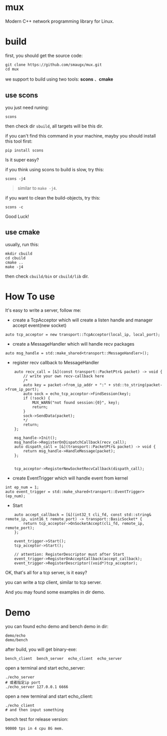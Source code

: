 # mux
Modern C++ network programming library for Linux.



# build

first, you should get the source code:

```
git clone https://github.com/smaugx/mux.git
cd mux
```

we support to build using two tools: **scons** 、**cmake**

## use scons

you just need runing:

```
scons
```

then check dir `sbuild`, all targets will be this dir.

if you can't find this command in your machine, mayby you should install this tool first:

```
pip install scons
```

Is it super easy?

if you think using scons to  build is slow, try this:

```
scons -j4
```

> similar to `make -j4`.


if you want to clean the build-objects, try this:

```
scons -c
```

Good Luck!


## use cmake

usually, run this:

```
mkdir cbuild
cd cbuild
cmake ..
make -j4
```

then check `cbuild/bin` or `cbuild/lib` dir.

# How To use

It's easy to write a server, follow me:

+ create a TcpAcceptor which will create a listen handle and manager accept event(new socket)

```
auto tcp_acceptor = new transport::TcpAcceptor(local_ip, local_port);
```
+ create a MessageHandler which will handle recv packages

```
auto msg_handle = std::make_shared<transport::MessageHandler>();
```

+ register recv callback to MessageHandler

```
    auto recv_call = [&](const transport::PacketPtr& packet) -> void {
        // write your own recv-callback here
        /*
        auto key = packet->from_ip_addr + ":" + std::to_string(packet->from_ip_port);
        auto sock = echo_tcp_acceptor->FindSession(key);
        if (!sock) {
            MUX_WARN("not found session:{0}", key);
            return;
        }
        sock->SendData(packet);
        */
        return;
    };

    msg_handle->Init();
    msg_handle->RegisterOnDispatchCallback(recv_call);
    auto dispath_call = [&](transport::PacketPtr& packet) -> void {
        return msg_handle->HandleMessage(packet);
    };


    tcp_acceptor->RegisterNewSocketRecvCallback(dispath_call);
```

+ create EventTrigger which will handle event from kernel

```
int ep_num = 1;
auto event_trigger = std::make_shared<transport::EventTrigger>(ep_num);
```

+ Start

```
    auto accept_callback = [&](int32_t cli_fd, const std::string& remote_ip, uint16_t remote_port) -> transport::BasicSocket* {
        return tcp_acceptor->OnSocketAccept(cli_fd, remote_ip, remote_port);
    };
    
    event_trigger->Start();
    tcp_acceptor->Start();

    // attention: RegisterDescriptor must after Start
    event_trigger->RegisterOnAcceptCallback(accept_callback);
    event_trigger->RegisterDescriptor((void*)tcp_acceptor);
```


OK, that's all for a tcp server, is it easy?

you can write a tcp client, similar to tcp server. 

And you may found some examples in dir demo.

# Demo
you can found echo demo and bench demo in dir:

```
demo/echo
demo/bench
```

after build, you will get binary-exe:

```
bench_client  bench_server  echo_client  echo_server
```

open a terminal and start echo\_server:

```
./echo_server
# 或者指定ip port
./echo_server 127.0.0.1 6666
```

open a new terminal and start echo\_client:

```
./echo_client
# and then input something
```


bench test for release version:

```
90000 tps in 4 cpu 8G mem.
```


